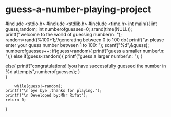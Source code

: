 # guess-a-number-playing-project
#include <stdio.h>
#include <stdlib.h>
#include <time.h>
int main(){
    int guess,random;
    int numberofguesses=0;
    srand(time(NULL));
    printf("welcome to the world of guessing number\n: ");
    random=rand()%100+1;//generating between 0 to 100
    do{
        printf("\n please enter your guess number between 1 to 100:  ");
        scanf("%d",&guess);
        numberofguesses++;
        if(guess>random){
            printf("guess a smaller number\n: ");}
            else if(guess<random){
                printf("guess a larger number\n: ");
            }
        
else{
    printf("congratulations!!!you have successfully guessed the number in %d attempts",numberofguesses);
}        
    }        
        
        while(guess!=random);
    printf("\n bye bye ,thanks for playing.");
    printf("\n Developed by:Mhr Rifat");
    return 0;
}
    
    
    
    
    
    
